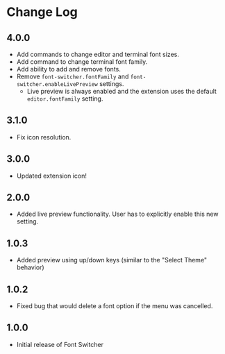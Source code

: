 # Change Log

## 4.0.0

- Add commands to change editor and terminal font sizes.
- Add command to change terminal font family.
- Add ability to add and remove fonts.
- Remove `font-switcher.fontFamily`  and `font-switcher.enableLivePreview` settings.
  - Live preview is always enabled and the extension uses the default `editor.fontFamily` setting.

## 3.1.0

- Fix icon resolution.

## 3.0.0

- Updated extension icon!

## 2.0.0

- Added live preview functionality. User has to explicitly enable this new setting.

## 1.0.3

- Added preview using up/down keys (similar to the "Select Theme" behavior)

## 1.0.2

- Fixed bug that would delete a font option if the menu was cancelled.

## 1.0.0

- Initial release of Font Switcher